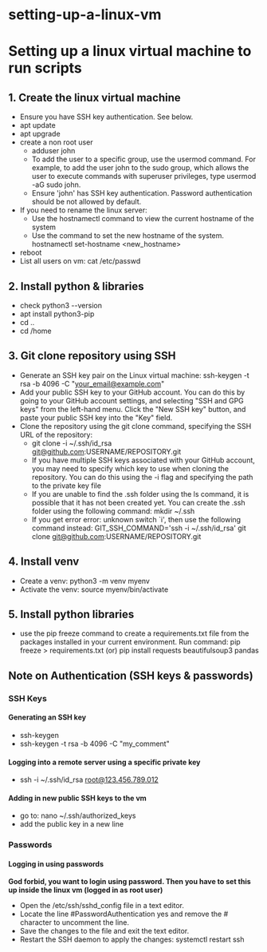 # setting-up-a-linux-vm
# Setting up a linux virtual machine to run scripts

## 1. Create the linux virtual machine
- Ensure you have SSH key authentication. See below.
- apt update
- apt upgrade
- create a non root user
  - adduser john
  - To add the user to a specific group, use the usermod command. For example, to add the user john to the sudo group, which allows the user to execute commands with superuser privileges, type usermod -aG sudo john.
  - Ensure 'john' has SSH key authentication. Password authentication should be not allowed by default.
- If you need to rename the linux server:
  - Use the hostnamectl command to view the current hostname of the system
  - Use the command to set the new hostname of the system. hostnamectl set-hostname <new_hostname>
- reboot
- List all users on vm: cat /etc/passwd

## 2. Install python & libraries
- check python3 --version
- apt install python3-pip
- cd ..
- cd /home

## 3. Git clone repository using SSH
- Generate an SSH key pair on the Linux virtual machine: ssh-keygen -t rsa -b 4096 -C "your_email@example.com"
- Add your public SSH key to your GitHub account. You can do this by going to your GitHub account settings, and selecting "SSH and GPG keys" from the left-hand menu. Click the "New SSH key" button, and paste your public SSH key into the "Key" field.
- Clone the repository using the git clone command, specifying the SSH URL of the repository: 
  - git clone -i ~/.ssh/id_rsa git@github.com:USERNAME/REPOSITORY.git
  - If you have multiple SSH keys associated with your GitHub account, you may need to specify which key to use when cloning the repository. You can do this using the -i flag and specifying the path to the private key file
  - If you are unable to find the .ssh folder using the ls command, it is possible that it has not been created yet. You can create the .ssh folder using the following command: mkdir ~/.ssh
  - If you get error error: unknown switch `i', then use the following command instead: GIT_SSH_COMMAND='ssh -i ~/.ssh/id_rsa' git clone git@github.com:USERNAME/REPOSITORY.git

## 4. Install venv
- Create a venv: python3 -m venv myenv
- Activate the venv: source myenv/bin/activate


## 5. Install python libraries
- use the pip freeze command to create a requirements.txt file from the packages installed in your current environment. Run command: pip freeze > requirements.txt (or) pip install requests beautifulsoup3 pandas

## Note on Authentication (SSH keys & passwords)
### SSH Keys
#### Generating an SSH key
- ssh-keygen
- ssh-keygen -t rsa -b 4096 -C "my_comment"

#### Logging into a remote server using a specific private key
- ssh -i ~/.ssh/id_rsa root@123.456.789.012

#### Adding in new public SSH keys to the vm
- go to: nano ~/.ssh/authorized_keys
- add the public key in a new line

### Passwords
#### Logging in using passwords
**God forbid, you want to login using password. Then you have to set this up inside the linux vm (logged in as root user)**
- Open the /etc/ssh/sshd_config file in a text editor.
- Locate the line #PasswordAuthentication yes and remove the # character to uncomment the line.
- Save the changes to the file and exit the text editor.
- Restart the SSH daemon to apply the changes: systemctl restart ssh
